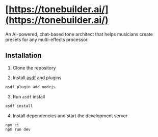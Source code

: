 # [https://tonebuilder.ai/](https://tonebuilder.ai/)

An AI-powered, chat-based tone architect that helps musicians create presets for any multi-effects processor.

## Installation

1. Clone the repository

2. Install [asdf](https://github.com/asdf-vm/asdf) and plugins

``` bash
asdf plugin add nodejs
```

3. Run `asdf` install

```bash
asdf install
```

4. Install dependencies and start the development server

``` bash
npm ci
npm run dev
```
